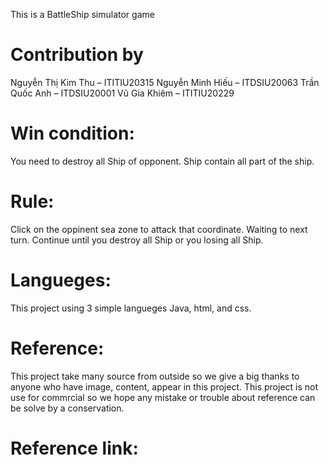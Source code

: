 This is a BattleShip simulator game

# Contribution by
Nguyễn Thị Kim Thu – ITITIU20315
Nguyễn Minh Hiếu – ITDSIU20063
Trần Quốc Anh – ITDSIU20001
Vũ Gia Khiêm – ITITIU20229

# Win condition:
You need to destroy all Ship of opponent.
Ship contain all part of the ship.

# Rule:
Click on the oppinent sea zone to attack that coordinate.
Waiting to next turn.
Continue until you destroy all Ship or you losing all Ship.

# Langueges:
This project using 3 simple langueges Java, html, and css.

# Reference:
This project take many source from outside so we give a big thanks to
anyone who have image, content, appear in this project.
This project is not use for commrcial so we hope any mistake or trouble
about reference can be solve by a conservation.

# Reference link:
